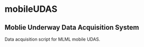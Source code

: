 # mobileUDAS
## Moblie Underway Data Acquisition System

Data acquisition script for MLML mobile UDAS.
